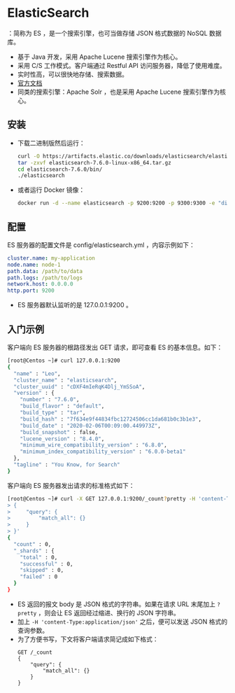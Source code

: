 # ElasticSearch

：简称为 ES ，是一个搜索引擎，也可当做存储 JSON 格式数据的 NoSQL 数据库。
- 基于 Java 开发，采用 Apache Lucene 搜索引擎作为核心。
- 采用 C/S 工作模式。客户端通过 Restful API 访问服务器，降低了使用难度。
- 实时性高，可以很快地存储、搜索数据。
- [官方文档](https://www.elastic.co/guide/en/elasticsearch/reference/7.6/index.html)
- 同类的搜索引擎：Apache Solr ，也是采用 Apache Lucene 搜索引擎作为核心。

## 安装

- 下载二进制版然后运行：
    ```sh
    curl -O https://artifacts.elastic.co/downloads/elasticsearch/elasticsearch-7.6.0-linux-x86_64.tar.gz
    tar -zxvf elasticsearch-7.6.0-linux-x86_64.tar.gz
    cd elasticsearch-7.6.0/bin/
    ./elasticsearch
    ```

- 或者运行 Docker 镜像：
    ```sh
    docker run -d --name elasticsearch -p 9200:9200 -p 9300:9300 -e "discovery.type=single-node" elasticsearch:7.6
    ```

## 配置

ES 服务器的配置文件是 config/elasticsearch.yml ，内容示例如下：
```yaml
cluster.name: my-application
node.name: node-1
path.data: /path/to/data
path.logs: /path/to/logs
network.host: 0.0.0.0
http.port: 9200
```
- ES 服务器默认监听的是 127.0.0.1:9200 。


## 入门示例

客户端向 ES 服务器的根路径发出 GET 请求，即可查看 ES 的基本信息。如下：
```sh
[root@Centos ~]# curl 127.0.0.1:9200
{
  "name" : "Leo",
  "cluster_name" : "elasticsearch",
  "cluster_uuid" : "cDXF4mIeRqK4Dlj_YmSSoA",
  "version" : {
    "number" : "7.6.0",
    "build_flavor" : "default",
    "build_type" : "tar",
    "build_hash" : "7f634e9f44834fbc12724506cc1da681b0c3b1e3",
    "build_date" : "2020-02-06T00:09:00.449973Z",
    "build_snapshot" : false,
    "lucene_version" : "8.4.0",
    "minimum_wire_compatibility_version" : "6.8.0",
    "minimum_index_compatibility_version" : "6.0.0-beta1"
  },
  "tagline" : "You Know, for Search"
}
```

客户端向 ES 服务器发出请求的标准格式如下：
```sh
[root@Centos ~]# curl -X GET 127.0.0.1:9200/_count?pretty -H 'content-Type:application/json' -d '
> {
>     "query": {
>         "match_all": {}
>     }
> }'
{
  "count" : 0,
  "_shards" : {
    "total" : 0,
    "successful" : 0,
    "skipped" : 0,
    "failed" : 0
  }
}
```
- ES 返回的报文 body 是 JSON 格式的字符串。如果在请求 URL 末尾加上 `?pretty` ，则会让 ES 返回经过缩进、换行的 JSON 字符串。
- 加上 `-H 'content-Type:application/json'` 之后，便可以发送 JSON 格式的查询参数。
- 为了方便书写，下文将客户端请求简记成如下格式：
    ```
    GET /_count
    {
        "query": {
            "match_all": {}
        }
    }
    ```
